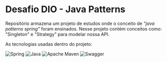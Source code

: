 # Desafio DIO - Java Patterns

Repositório armazena um projeto de estudos onde o conceito de _"java patterns spring"_ foram ensinados. Nesse projeto contém conceitos como: "Singleton" e "Strategy" para modelar nossa API.

As tecnologias usadas dentro do projeto:

![Spring](https://img.shields.io/badge/spring-%236DB33F.svg?style=for-the-badge&logo=spring&logoColor=white)
![Java](https://img.shields.io/badge/java-%23ED8B00.svg?style=for-the-badge&logo=openjdk&logoColor=white)
![Apache Maven](https://img.shields.io/badge/Apache%20Maven-C71A36?style=for-the-badge&logo=Apache%20Maven&logoColor=white)
![Swagger](https://img.shields.io/badge/-Swagger-%23Clojure?style=for-the-badge&logo=swagger&logoColor=white)
